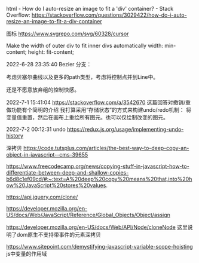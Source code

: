 html - How do I auto-resize an image to fit a 'div' container? - Stack Overflow: https://stackoverflow.com/questions/3029422/how-do-i-auto-resize-an-image-to-fit-a-div-container

图标
https://www.svgrepo.com/svg/60328/cursor

Make the width of outer div to fit inner divs automatically
  width: min-content;
  height: fit-content;


2022-6-28 23:35:40
Bezier 分支：

考虑贝塞尔曲线以及更多的path类型，考虑将控制点并到Line中。

还是不愿意放弃组的控制快感。

2022-7-1 15:41:04
https://stackoverflow.com/a/3542670
这篇回答对撤销/重做功能有个简明的介绍
我打算采用“存储状态”的方式来构建undo/redo机制：
将变量值重置，然后在画布上重绘所有图元。也可以仅绘制改变的图元。


2022-7-2 00:12:31
undo
https://redux.js.org/usage/implementing-undo-history

深拷贝
https://code.tutsplus.com/articles/the-best-way-to-deep-copy-an-object-in-javascript--cms-39655

https://www.freecodecamp.org/news/copying-stuff-in-javascript-how-to-differentiate-between-deep-and-shallow-copies-b6d8c1ef09cd/#:~:text=A%20deep%20copy%20means%20that,into%20how%20JavaScript%20stores%20values.


https://api.jquery.com/clone/

https://developer.mozilla.org/en-US/docs/Web/JavaScript/Reference/Global_Objects/Object/assign

https://developer.mozilla.org/en-US/docs/Web/API/Node/cloneNode
这里说明了dom原生不支持带事件的元素深拷贝


https://www.sitepoint.com/demystifying-javascript-variable-scope-hoisting
js中变量的作用域